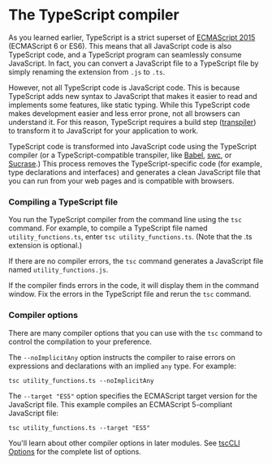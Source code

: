 # The TypeScript compiler #

As you learned earlier, TypeScript is a strict superset of [ECMAScript 2015](https://www.ecma-international.org/ecma-262/6.0/) (ECMAScript 6 or ES6). This means that all JavaScript code is also TypeScript code, and a TypeScript program can seamlessly consume JavaScript. In fact, you can convert a JavaScript file to a TypeScript file by simply renaming the extension from `.js` to `.ts`.

However, not all TypeScript code is JavaScript code. This is because TypeScript adds new syntax to JavaScript that makes it easier to read and implements some features, like static typing. While this TypeScript code makes development easier and less error prone, not all browsers can understand it. For this reason, TypeScript requires a build step ([transpiler](https://en.wikipedia.org/wiki/Source-to-source_compiler)) to transform it to JavaScript for your application to work.

TypeScript code is transformed into JavaScript code using the TypeScript compiler (or a TypeScript-compatible transpiler, like [Babel](https://babeljs.io/), [swc](https://swc.rs/docs/installation/), or [Sucrase](https://github.com/alangpierce/sucrase).) This process removes the TypeScript-specific code (for example, type declarations and interfaces) and generates a clean JavaScript file that you can run from your web pages and is compatible with browsers.

### Compiling a TypeScript file

You run the TypeScript compiler from the command line using the `tsc` command. For example, to compile a TypeScript file named `utility_functions.ts`, enter `tsc utility_functions.ts`. (Note that the .ts extension is optional.)

If there are no compiler errors, the `tsc` command generates a JavaScript file named `utility_functions.js`.

If the compiler finds errors in the code, it will display them in the command window. Fix the errors in the TypeScript file and rerun the `tsc` command.

### Compiler options

There are many compiler options that you can use with the `tsc` command to control the compilation to your preference.

The `--noImplicitAny` option instructs the compiler to raise errors on expressions and declarations with an implied `any` type. For example:

`tsc utility_functions.ts --noImplicitAny`

The `--target "ES5"` option specifies the ECMAScript target version for the JavaScript file. This example compiles an ECMAScript 5-compliant JavaScript file: 

`tsc utility_functions.ts --target "ES5"`

You'll learn about other compiler options in later modules. See [tscCLI Options](https://www.typescriptlang.org/docs/handbook/compiler-options.html) for the complete list of options.

